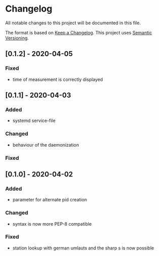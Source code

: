 # Changelog
All notable changes to this project will be documented in this file.

The format is based on [Keep a Changelog](https://keepachangelog.com/en/1.0.0/).
This project uses [Semantic Versioning](https://semver.org/spec/v2.0.0.html).



## [0.1.2] - 2020-04-05

### Fixed

- time of measurement is correctly displayed 

## [0.1.1] - 2020-04-03

### Added
- systemd service-file

### Changed
- behaviour of the daemonization

### Fixed



## [0.1.0] - 2020-04-02

### Added
- parameter for alternate pid creation 

### Changed
- syntax is now more PEP-8 compatible 

### Fixed
- station lookup with german umlauts and the sharp s is now possible
